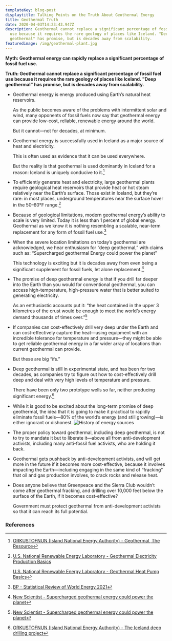 ```yaml
---
templateKey: blog-post
displaytitle: Talking Points on the Truth About Geothermal Energy
title: Geothermal Truth
date: 2020-04-03T14:23:43.947Z
description: Geothermal cannot replace a significant percentage of fossil fuel
  use because it requires the rare geology of places like Iceland. "Deep
  geothermal" has promise, but is decades away from scalability.
featuredimage: /img/geothermal-plant.jpg
---
```

**Myth: Geothermal energy can rapidly replace a significant percentage of fossil fuel use.**

**Truth: Geothermal cannot replace a significant percentage of fossil fuel use because it requires the rare geology of places like Iceland. "Deep geothermal" has promise, but is decades away from scalability.**

- ​​Geothermal energy is energy produced using Earth’s natural heat reservoirs.

    As the public becomes aware of the problems with intermittent solar and wind, many opponents of fossil fuels now say that geothermal energy can provide low-cost, reliable, renewable energy around the world.

    But it cannot—not for decades, at minimum.

- Geothermal energy is successfully used in Iceland as a major source of heat and electricity.

    This is often used as evidence that it can be used everywhere.

    But the reality is that geothermal is used dominantly in Iceland for a reason: Iceland is uniquely conducive to it.[^1]

- To efficiently generate heat and electricity, large geothermal plants require geological heat reservoirs that provide heat or hot steam relatively near the Earth’s surface. Those exist in Iceland, but they’re rare: in most places, underground temperatures near the surface hover in the 50–60°F range.[^2]

- Because of geological limitations, modern geothermal energy’s ability to scale is very limited. Today it is less than 1 percent of global energy. Geothermal as we know it is nothing resembling a scalable, near-term replacement for any form of fossil fuel use.[^3]

- When the severe location limitations on today’s geothermal are acknowledged, we hear enthusiasm for “deep geothermal,” with claims such as: “Supercharged geothermal Energy could power the planet”

    This technology is exciting but it is decades away from even being a significant supplement for fossil fuels, let alone replacement.[^4]

- The promise of deep geothermal energy is that if you drill far deeper into the Earth than you would for conventional geothermal, you can access high-temperature, high-pressure water that is better suited to generating electricity.

    As an enthusiastic accounts put it: “the heat contained in the upper 3 kilometres of the crust would be enough to meet the world’s energy demand thousands of times over.”[^5]

- If companies can cost-effectively drill very deep under the Earth and can cost-effectively capture the heat—using equipment with an incredible tolerance for temperature and pressure—they might be able to get reliable geothermal energy in a far wider array of locations than current geothermal can provide.

    But these are big “ifs.”

- Deep geothermal is still in experimental state, and has been for two decades, as companies try to figure out how to cost-effectively drill deep and deal with very high levels of temperature and pressure.

    There have been only two prototype wells so far, neither producing significant energy.[^6]

- While it is good to be excited about the long-term promise of deep geothermal, the idea that it is going to make it practical to rapidly eliminate fossil fuels—80% of the world’s energy (and still growing)—is either ignorant or dishonest.
![History of energy sources](/img/art-c-only-fossil-fuels-provide-low-cost-on-demand-versatile-global-scale-energy.png)

- The proper policy toward geothermal, including deep geothermal, is not to try to mandate it but to liberate it—above all from anti-development activists, including many anti-fossil fuel activists, who are holding it back.

- Geothermal gets pushback by anti-development activists, and will get more in the future if it becomes more cost-effective, because it involves impacting the Earth—including engaging in the same kind of “fracking” that oil and gas production involves, to crack rocks and release heat.

- Does anyone believe that Greenpeace and the Sierra Club wouldn’t come after geothermal fracking, and drilling over 10,000 feet below the surface of the Earth, if it becomes cost-effective?

    Government must protect geothermal from anti-development activists so that it can reach its full potential.


### References

[^1]: [ORKUSTOFNUN (Island National Energy Authority) - Geothermal, The Resource](https://nea.is/geothermal/the-resource/)

[^2]:
    [U.S. National Renewable Energy Laboratory - Geothermal Electricity Production Basics](https://www.nrel.gov/research/re-geo-elec-production.html)

    [U.S. National Renewable Energy Laboratory - Geothermal Heat Pump Basics](https://www.nrel.gov/research/re-geo-heat-pumps.html)

[^3]: [BP - Statistical Review of World Energy 2021](https://www.bp.com/en/global/corporate/energy-economics/statistical-review-of-world-energy.html)

[^4]: [New Scientist - Supercharged geothermal energy could power the planet](https://www.newscientist.com/article/mg24032000-300-supercharged-geothermal-energy-could-power-the-planet/)

[^5]: [
New Scientist - Supercharged geothermal energy could power the planet](https://www.newscientist.com/article/mg24032000-300-supercharged-geothermal-energy-could-power-the-planet/)

[^6]: [ORKUSTOFNUN (Island National Energy Authority) - The Iceland deep drilling project](https://nea.is/geothermal/the-iceland-deep-drilling-project/)
    